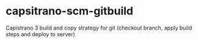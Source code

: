 # capsitrano-scm-gitbuild
Capistrano 3 build and copy strategy for git (checkout branch, apply build steps and deploy to server)
